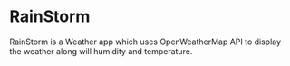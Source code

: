 # RainStorm
RainStorm is a Weather app which uses OpenWeatherMap API to display the weather along will humidity and temperature.
